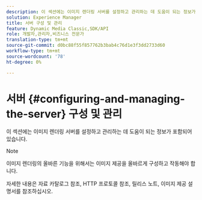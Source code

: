 ```yaml
---
description: 이 섹션에는 이미지 렌더링 서버를 설정하고 관리하는 데 도움이 되는 정보가 포함되어 있습니다.
solution: Experience Manager
title: 서버 구성 및 관리
feature: Dynamic Media Classic,SDK/API
role: 개발자,관리자,비즈니스 전문가
translation-type: tm+mt
source-git-commit: d0bc88f55f857762b3bab4c76d1e3f3dd2733d60
workflow-type: tm+mt
source-wordcount: '78'
ht-degree: 0%

---
```



# 서버 {#configuring-and-managing-the-server} 구성 및 관리

이 섹션에는 이미지 렌더링 서버를 설정하고 관리하는 데 도움이 되는 정보가 포함되어 있습니다.

>[!NOTE]
>
>이미지 렌더링의 올바른 기능을 위해서는 이미지 제공을 올바르게 구성하고 작동해야 합니다.

자세한 내용은 자료 카탈로그 참조, HTTP 프로토콜 참조, 릴리스 노트, 이미지 제공 설명서를 참조하십시오.
